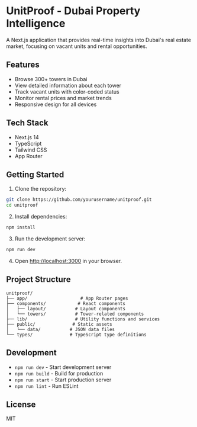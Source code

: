 # UnitProof - Dubai Property Intelligence

A Next.js application that provides real-time insights into Dubai's real estate market, focusing on vacant units and rental opportunities.

## Features

- Browse 300+ towers in Dubai
- View detailed information about each tower
- Track vacant units with color-coded status
- Monitor rental prices and market trends
- Responsive design for all devices

## Tech Stack

- Next.js 14
- TypeScript
- Tailwind CSS
- App Router

## Getting Started

1. Clone the repository:
```bash
git clone https://github.com/yourusername/unitproof.git
cd unitproof
```

2. Install dependencies:
```bash
npm install
```

3. Run the development server:
```bash
npm run dev
```

4. Open [http://localhost:3000](http://localhost:3000) in your browser.

## Project Structure

```
unitproof/
├── app/                    # App Router pages
├── components/            # React components
│   ├── layout/           # Layout components
│   └── towers/           # Tower-related components
├── lib/                  # Utility functions and services
├── public/              # Static assets
│   └── data/           # JSON data files
└── types/              # TypeScript type definitions
```

## Development

- `npm run dev` - Start development server
- `npm run build` - Build for production
- `npm run start` - Start production server
- `npm run lint` - Run ESLint

## License

MIT 
